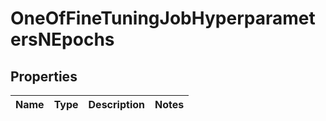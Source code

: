 # OneOfFineTuningJobHyperparametersNEpochs

## Properties
Name | Type | Description | Notes
------------ | ------------- | ------------- | -------------
